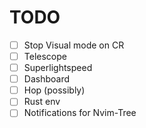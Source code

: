 # TODO
- [ ] Stop Visual mode on CR
- [ ] Telescope
- [ ] Superlightspeed
- [ ] Dashboard
- [ ] Hop (possibly)
- [ ] Rust env
- [ ] Notifications for Nvim-Tree
